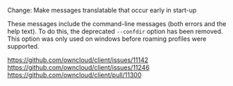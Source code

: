 Change: Make messages translatable that occur early in start-up

These messages include the command-line messages (both errors and the
help text). To do this, the deprecated `--confdir` option has been
removed. This option was only used on windows before roaming profiles
were supported.

https://github.com/owncloud/client/issues/11142
https://github.com/owncloud/client/issues/11246
https://github.com/owncloud/client/pull/11300

